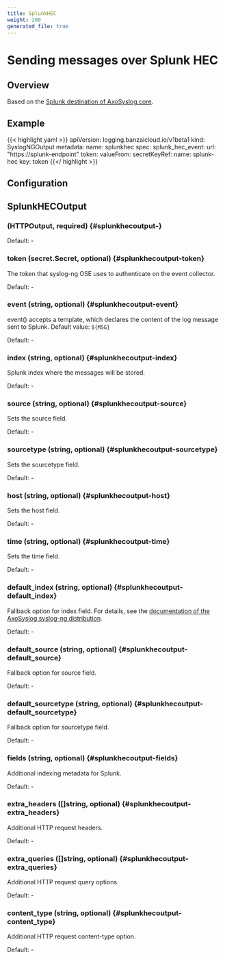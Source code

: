 ```yaml
---
title: SplunkHEC
weight: 200
generated_file: true
---
```


# Sending messages over Splunk HEC
## Overview

Based on the [Splunk destination of AxoSyslog core](https://axoflow.com/docs/axosyslog-core/chapter-destinations/syslog-ng-with-splunk/).

## Example

{{< highlight yaml >}}
apiVersion: logging.banzaicloud.io/v1beta1
kind: SyslogNGOutput
metadata:
  name: splunkhec
spec:
  splunk_hec_event:
    url: "https://splunk-endpoint"
    token:
      valueFrom:
          secretKeyRef:
            name: splunk-hec
            key: token
{{</ highlight >}}


## Configuration
## SplunkHECOutput

###  (HTTPOutput, required) {#splunkhecoutput-}

Default: -

### token (secret.Secret, optional) {#splunkhecoutput-token}

The token that syslog-ng OSE uses to authenticate on the event collector. 

Default: -

### event (string, optional) {#splunkhecoutput-event}

event() accepts a template, which declares the content of the log message sent to Splunk. Default value: `${MSG}` 

Default: -

### index (string, optional) {#splunkhecoutput-index}

Splunk index where the messages will be stored. 

Default: -

### source (string, optional) {#splunkhecoutput-source}

Sets the source field. 

Default: -

### sourcetype (string, optional) {#splunkhecoutput-sourcetype}

Sets the sourcetype field. 

Default: -

### host (string, optional) {#splunkhecoutput-host}

Sets the host field. 

Default: -

### time (string, optional) {#splunkhecoutput-time}

Sets the time field. 

Default: -

### default_index (string, optional) {#splunkhecoutput-default_index}

Fallback option for index field. For details, see the [documentation of the AxoSyslog syslog-ng distribution](https://axoflow.com/docs/axosyslog-core/chapter-destinations/syslog-ng-with-splunk/). 

Default: -

### default_source (string, optional) {#splunkhecoutput-default_source}

Fallback option for source field. 

Default: -

### default_sourcetype (string, optional) {#splunkhecoutput-default_sourcetype}

Fallback option for sourcetype field. 

Default: -

### fields (string, optional) {#splunkhecoutput-fields}

Additional indexing metadata for Splunk. 

Default: -

### extra_headers ([]string, optional) {#splunkhecoutput-extra_headers}

Additional HTTP request headers. 

Default: -

### extra_queries ([]string, optional) {#splunkhecoutput-extra_queries}

Additional HTTP request query options. 

Default: -

### content_type (string, optional) {#splunkhecoutput-content_type}

Additional HTTP request content-type option. 

Default: -


